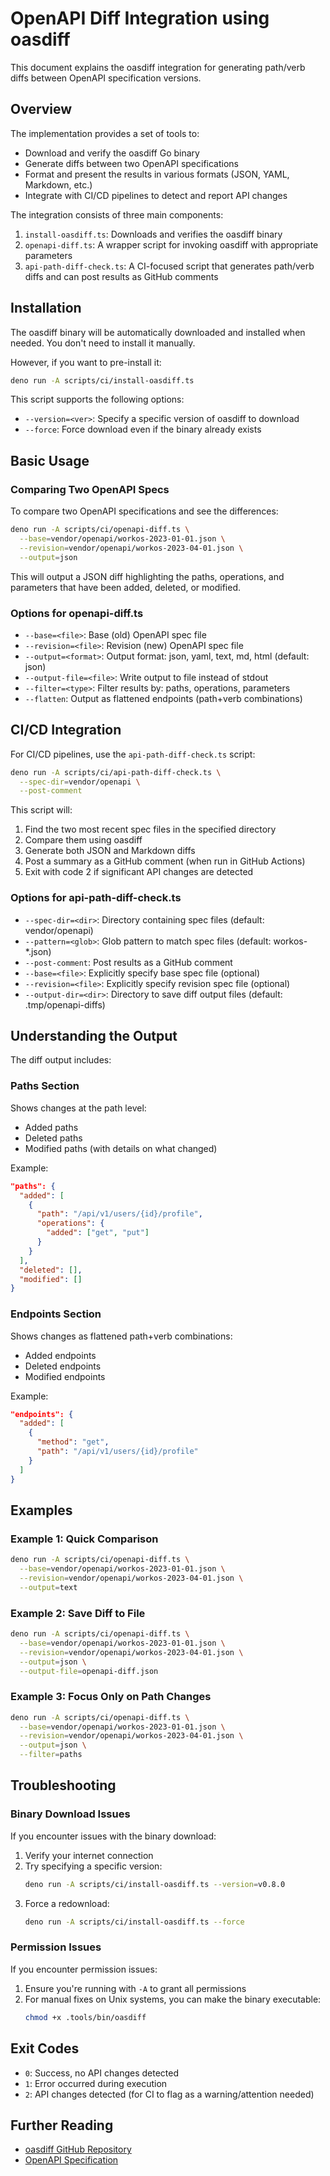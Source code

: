 # OpenAPI Diff Integration using oasdiff

This document explains the oasdiff integration for generating path/verb diffs between OpenAPI specification versions.

## Overview

The implementation provides a set of tools to:
- Download and verify the oasdiff Go binary
- Generate diffs between two OpenAPI specifications
- Format and present the results in various formats (JSON, YAML, Markdown, etc.)
- Integrate with CI/CD pipelines to detect and report API changes

The integration consists of three main components:
1. `install-oasdiff.ts`: Downloads and verifies the oasdiff binary
2. `openapi-diff.ts`: A wrapper script for invoking oasdiff with appropriate parameters
3. `api-path-diff-check.ts`: A CI-focused script that generates path/verb diffs and can post results as GitHub comments

## Installation

The oasdiff binary will be automatically downloaded and installed when needed. You don't need to install it manually.

However, if you want to pre-install it:

```sh
deno run -A scripts/ci/install-oasdiff.ts
```

This script supports the following options:
- `--version=<ver>`: Specify a specific version of oasdiff to download
- `--force`: Force download even if the binary already exists

## Basic Usage

### Comparing Two OpenAPI Specs

To compare two OpenAPI specifications and see the differences:

```sh
deno run -A scripts/ci/openapi-diff.ts \
  --base=vendor/openapi/workos-2023-01-01.json \
  --revision=vendor/openapi/workos-2023-04-01.json \
  --output=json
```

This will output a JSON diff highlighting the paths, operations, and parameters that have been added, deleted, or modified.

### Options for openapi-diff.ts

- `--base=<file>`: Base (old) OpenAPI spec file
- `--revision=<file>`: Revision (new) OpenAPI spec file
- `--output=<format>`: Output format: json, yaml, text, md, html (default: json)
- `--output-file=<file>`: Write output to file instead of stdout
- `--filter=<type>`: Filter results by: paths, operations, parameters
- `--flatten`: Output as flattened endpoints (path+verb combinations)

## CI/CD Integration

For CI/CD pipelines, use the `api-path-diff-check.ts` script:

```sh
deno run -A scripts/ci/api-path-diff-check.ts \
  --spec-dir=vendor/openapi \
  --post-comment
```

This script will:
1. Find the two most recent spec files in the specified directory
2. Compare them using oasdiff
3. Generate both JSON and Markdown diffs
4. Post a summary as a GitHub comment (when run in GitHub Actions)
5. Exit with code 2 if significant API changes are detected

### Options for api-path-diff-check.ts

- `--spec-dir=<dir>`: Directory containing spec files (default: vendor/openapi)
- `--pattern=<glob>`: Glob pattern to match spec files (default: workos-*.json)
- `--post-comment`: Post results as a GitHub comment
- `--base=<file>`: Explicitly specify base spec file (optional)
- `--revision=<file>`: Explicitly specify revision spec file (optional)
- `--output-dir=<dir>`: Directory to save diff output files (default: .tmp/openapi-diffs)

## Understanding the Output

The diff output includes:

### Paths Section

Shows changes at the path level:
- Added paths
- Deleted paths
- Modified paths (with details on what changed)

Example:
```json
"paths": {
  "added": [
    {
      "path": "/api/v1/users/{id}/profile",
      "operations": {
        "added": ["get", "put"]
      }
    }
  ],
  "deleted": [],
  "modified": []
}
```

### Endpoints Section

Shows changes as flattened path+verb combinations:
- Added endpoints
- Deleted endpoints
- Modified endpoints

Example:
```json
"endpoints": {
  "added": [
    {
      "method": "get",
      "path": "/api/v1/users/{id}/profile"
    }
  ]
}
```

## Examples

### Example 1: Quick Comparison

```sh
deno run -A scripts/ci/openapi-diff.ts \
  --base=vendor/openapi/workos-2023-01-01.json \
  --revision=vendor/openapi/workos-2023-04-01.json \
  --output=text
```

### Example 2: Save Diff to File

```sh
deno run -A scripts/ci/openapi-diff.ts \
  --base=vendor/openapi/workos-2023-01-01.json \
  --revision=vendor/openapi/workos-2023-04-01.json \
  --output=json \
  --output-file=openapi-diff.json
```

### Example 3: Focus Only on Path Changes

```sh
deno run -A scripts/ci/openapi-diff.ts \
  --base=vendor/openapi/workos-2023-01-01.json \
  --revision=vendor/openapi/workos-2023-04-01.json \
  --output=json \
  --filter=paths
```

## Troubleshooting

### Binary Download Issues

If you encounter issues with the binary download:

1. Verify your internet connection
2. Try specifying a specific version:
   ```sh
   deno run -A scripts/ci/install-oasdiff.ts --version=v0.8.0
   ```
3. Force a redownload:
   ```sh
   deno run -A scripts/ci/install-oasdiff.ts --force
   ```

### Permission Issues

If you encounter permission issues:

1. Ensure you're running with `-A` to grant all permissions
2. For manual fixes on Unix systems, you can make the binary executable:
   ```sh
   chmod +x .tools/bin/oasdiff
   ```

## Exit Codes

- `0`: Success, no API changes detected
- `1`: Error occurred during execution
- `2`: API changes detected (for CI to flag as a warning/attention needed)

## Further Reading

- [oasdiff GitHub Repository](https://github.com/Tufin/oasdiff)
- [OpenAPI Specification](https://spec.openapis.org/)